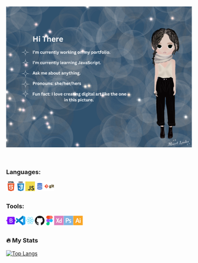 
![background image](background.png) 

</br>

### Languages:

<img align="left" alt="HTML5" width="26px" src="https://raw.githubusercontent.com/github/explore/80688e429a7d4ef2fca1e82350fe8e3517d3494d/topics/html/html.png" />
<img align="left" alt="CSS3" width="26px" src="https://raw.githubusercontent.com/github/explore/80688e429a7d4ef2fca1e82350fe8e3517d3494d/topics/css/css.png" />
<img align="left" alt="JavaScript" width="26px" src="https://raw.githubusercontent.com/github/explore/80688e429a7d4ef2fca1e82350fe8e3517d3494d/topics/javascript/javascript.png" />
<img align="left" alt="SQL" width="26px" src="https://raw.githubusercontent.com/github/explore/80688e429a7d4ef2fca1e82350fe8e3517d3494d/topics/sql/sql.png" />
<img align="left" alt="Git" width="26px" src="https://raw.githubusercontent.com/github/explore/80688e429a7d4ef2fca1e82350fe8e3517d3494d/topics/git/git.png" />
</br></br>

### Tools:

<img align="left" alt="React" width="26px" src="https://github.com/devicons/devicon/blob/master/icons/bootstrap/bootstrap-original.svg" />
<img align="left" alt="Visual Studio Code" width="26px" src="https://raw.githubusercontent.com/github/explore/80688e429a7d4ef2fca1e82350fe8e3517d3494d/topics/visual-studio-code/visual-studio-code.png" />
<img align="left" alt="React" width="26px" src="https://raw.githubusercontent.com/github/explore/80688e429a7d4ef2fca1e82350fe8e3517d3494d/topics/react/react.png" />
<img align="left" alt="GitHub" width="26px" src="https://raw.githubusercontent.com/github/explore/78df643247d429f6cc873026c0622819ad797942/topics/github/github.png" />
<img align="left" alt="Figma" width="26px" src="https://github.com/devicons/devicon/blob/master/icons/figma/figma-original.svg" />
<img align="left" alt="XD" width="26px" src="https://github.com/devicons/devicon/blob/master/icons/xd/xd-plain.svg" />
<img align="left" alt="Photoshop" width="26px" src="https://github.com/devicons/devicon/blob/master/icons/photoshop/photoshop-plain.svg" />
<img align="left" alt="Illustrator" width="26px" src="https://github.com/devicons/devicon/blob/master/icons/illustrator/illustrator-plain.svg" />


<!--
<div id="badges">
  <img src="https://img.shields.io/badge/LinkedIn-blue?style=for-the-badge&logo=linkedin&logoColor=white" alt="LinkedIn Badge"/>
  <img src="https://img.shields.io/badge/YouTube-red?style=for-the-badge&logo=youtube&logoColor=white" alt="Youtube Badge"/>
  <img src="https://img.shields.io/badge/Twitter-blue?style=for-the-badge&logo=twitter&logoColor=white" alt="Twitter Badge"/>
</div>


<div id="badges">
  <a href="your-linkedin-URL">
    <img src="https://img.shields.io/badge/LinkedIn-blue?style=for-the-badge&logo=linkedin&logoColor=white" alt="LinkedIn Badge"/>
  </a>
  <a href="your-youtube-URL">
    <img src="https://img.shields.io/badge/YouTube-red?style=for-the-badge&logo=youtube&logoColor=white" alt="Youtube Badge"/>
  </a>
  <a href="your-twitter-URL">
    <img src="https://img.shields.io/badge/Twitter-blue?style=for-the-badge&logo=twitter&logoColor=white" alt="Twitter Badge"/>
  </a>
</div>
-->
</br></br>


### :fire: My Stats 

[![Top Langs](https://github-readme-stats.vercel.app/api/top-langs/?username=monartlondon)](https://github.com/anuraghazra/github-readme-stats)
<!--[![GitHub Streak](http://github-readme-streak-stats.herokuapp.com?user=monartlondon&theme=dark&background=000000)](https://git.io/streak-stats)-->
</br>
<div>
<img src="https://komarev.com/ghpvc/?username=monartlondon&style=flat-square&color=blue" alt=""/>
</div>
